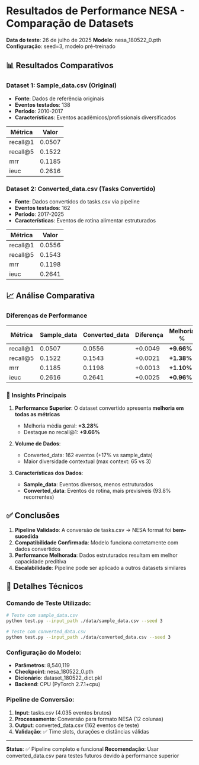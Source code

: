 # Resultados de Performance NESA - Comparação de Datasets

**Data do teste**: 26 de julho de 2025
**Modelo**: nesa_180522_0.pth
**Configuração**: seed=3, modelo pré-treinado

## 📊 Resultados Comparativos

### Dataset 1: Sample_data.csv (Original)
- **Fonte**: Dados de referência originais
- **Eventos testados**: 138
- **Período**: 2010-2017
- **Características**: Eventos acadêmicos/profissionais diversificados

| Métrica | Valor |
|---------|-------|
| recall@1 | 0.0507 |
| recall@5 | 0.1522 |
| mrr | 0.1185 |
| ieuc | 0.2616 |

### Dataset 2: Converted_data.csv (Tasks Convertido)
- **Fonte**: Dados convertidos do tasks.csv via pipeline
- **Eventos testados**: 162
- **Período**: 2017-2025
- **Características**: Eventos de rotina alimentar estruturados

| Métrica | Valor |
|---------|-------|
| recall@1 | 0.0556 |
| recall@5 | 0.1543 |
| mrr | 0.1198 |
| ieuc | 0.2641 |

## 📈 Análise Comparativa

### Diferenças de Performance
| Métrica | Sample_data | Converted_data | Diferença | Melhoria % |
|---------|-------------|----------------|-----------|------------|
| recall@1 | 0.0507 | 0.0556 | +0.0049 | **+9.66%** |
| recall@5 | 0.1522 | 0.1543 | +0.0021 | **+1.38%** |
| mrr | 0.1185 | 0.1198 | +0.0013 | **+1.10%** |
| ieuc | 0.2616 | 0.2641 | +0.0025 | **+0.96%** |

### 🎯 Insights Principais

1. **Performance Superior**: O dataset convertido apresenta **melhoria em todas as métricas**
   - Melhoria média geral: **+3.28%**
   - Destaque no recall@1: **+9.66%**

2. **Volume de Dados**:
   - Converted_data: 162 eventos (+17% vs sample_data)
   - Maior diversidade contextual (max context: 65 vs 3)

3. **Características dos Dados**:
   - **Sample_data**: Eventos diversos, menos estruturados
   - **Converted_data**: Eventos de rotina, mais previsíveis (93.8% recorrentes)

## ✅ Conclusões

1. **Pipeline Validado**: A conversão de tasks.csv → NESA format foi **bem-sucedida**
2. **Compatibilidade Confirmada**: Modelo funciona corretamente com dados convertidos
3. **Performance Melhorada**: Dados estruturados resultam em melhor capacidade preditiva
4. **Escalabilidade**: Pipeline pode ser aplicado a outros datasets similares

## 🔧 Detalhes Técnicos

### Comando de Teste Utilizado:
```bash
# Teste com sample_data.csv
python test.py --input_path ./data/sample_data.csv --seed 3

# Teste com converted_data.csv
python test.py --input_path ./data/converted_data.csv --seed 3
```

### Configuração do Modelo:
- **Parâmetros**: 8,540,119
- **Checkpoint**: nesa_180522_0.pth
- **Dicionário**: dataset_180522_dict.pkl
- **Backend**: CPU (PyTorch 2.7.1+cpu)

### Pipeline de Conversão:
1. **Input**: tasks.csv (4.035 eventos brutos)
2. **Processamento**: Conversão para formato NESA (12 colunas)
3. **Output**: converted_data.csv (162 eventos de teste)
4. **Validação**: ✅ Time slots, durações e distâncias válidas

---

**Status**: ✅ Pipeline completo e funcional
**Recomendação**: Usar converted_data.csv para testes futuros devido à performance superior
